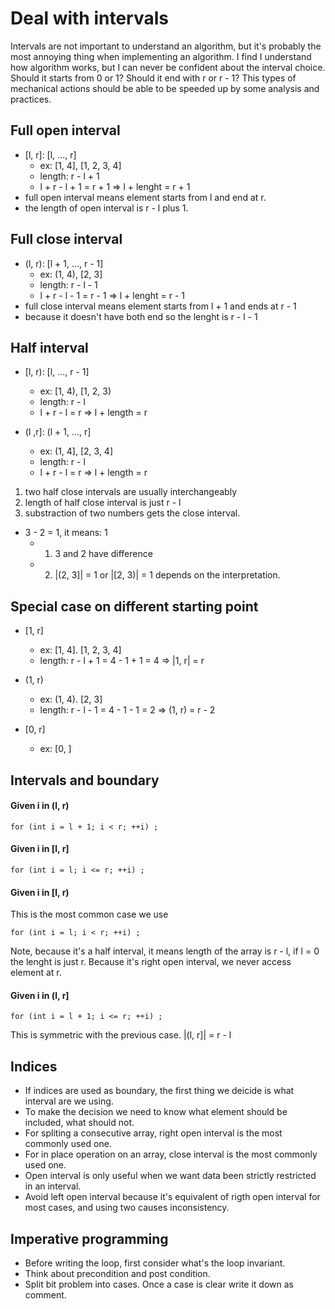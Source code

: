 # Deal with intervals

Intervals are not important to understand an algorithm, but it's probably the most annoying thing when implementing an algorithm. I find I understand how algorithm works, but I can never be confident about the interval choice. Should it starts from 0 or 1? Should it end with r or r - 1? This types of mechanical actions should be able to be speeded up by some analysis and practices.

## Full open interval
- [l, r]: [l, ..., r]
  - ex: [1, 4], [1, 2, 3, 4]
  - length:  r - l + 1
  - l + r - l + 1 = r + 1 => l + lenght = r + 1
- full open interval means element starts from l and end at r.
- the length of open interval is r - l plus 1.

## Full close interval
- (l, r): [l + 1, ..., r - 1]
  - ex: (1, 4), [2, 3]
  - length: r - l - 1
  - l + r - l - 1 = r - 1 => l + lenght = r - 1
- full close interval means element starts from l + 1 and ends at r - 1
- because it doesn't have both end so the lenght is r - l - 1

## Half interval
- [l, r): [l, ..., r - 1]
  - ex: [1, 4), [1, 2, 3)
  - length: r - l
  - l + r - l = r => l + length = r

- (l ,r]: (l + 1, ..., r]
  - ex: (1, 4], [2, 3, 4]
  - length: r - l
  - l + r - l = r => l + length = r

1. two half close intervals are usually interchangeably
2. length of half close interval is just r - l
3. substraction of two numbers gets the close interval.
  - 3 - 2 = 1, it means: 1
    - 1. 3 and 2 have difference
    - 2. |(2, 3]| = 1 or |[2, 3)| = 1 depends on the interpretation.


## Special case on different starting point
- [1, r]
  - ex: [1, 4]. [1, 2, 3, 4]
  - length: r - l + 1 = 4 - 1 + 1 = 4 => |1, r| = r

- (1, r)
  - ex: (1, 4). [2, 3]
  - length: r - l - 1 = 4 - 1 - 1 = 2 => (1, r) = r - 2

- [0, r]
  - ex: [0, ]


## Intervals and boundary

#### Given i in (l, r)
```
for (int i = l + 1; i < r; ++i) ;
```

#### Given i in [l, r]
```
for (int i = l; i <= r; ++i) ;
```

#### Given i in [l, r)
This is the most common case we use
```
for (int i = l; i < r; ++i) ;
```
Note, because it's a half interval, it means length of the array is r - l, if l = 0 the lenght is just r. Because it's right open interval, we never access element at r.

#### Given i in (l, r]
```
for (int i = l + 1; i <= r; ++i) ;
```
This is symmetric with the previous case. |(l, r]| = r - l


## Indices

- If indices are used as boundary, the first thing we deicide is what interval are we using.
- To make the decision we need to know what element should be included, what should not.
- For spliting a consecutive array, right open interval is the most commonly used one.
- For in place operation on an array, close interval is the most commonly used one.
- Open interval is only useful when we want data been strictly restricted in an interval.
- Avoid left open interval because it's equivalent of rigth open interval for most cases, and using two causes inconsistency.


## Imperative programming

- Before writing the loop, first consider what's the loop invariant.
- Think about precondition and post condition.
- Split bit problem into cases. Once a case is clear write it down as comment.

